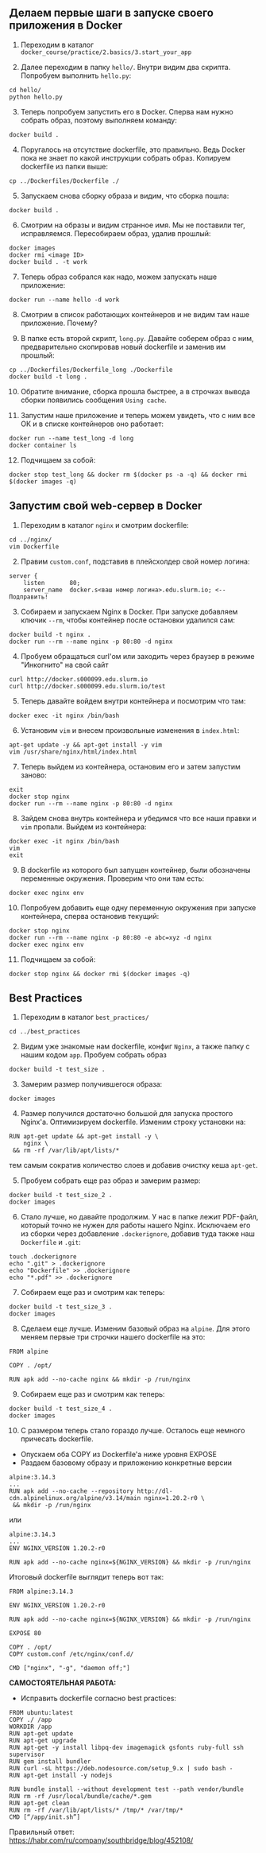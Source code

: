 ## Делаем первые шаги в запуске своего приложения в Docker

1. Переходим в каталог `docker_course/practice/2.basics/3.start_your_app`

2. Далее переходим в папку `hello/`. Внутри видим два скрипта. Попробуем выполнить `hello.py`:

```
cd hello/
python hello.py
```

3. Теперь попробуем запустить его в Docker. Сперва нам нужно собрать образ, поэтому выполняем команду:

```
docker build .
```

4. Поругалось на отсутствие dockerfile, это правильно. Ведь Docker пока не знает по какой инструкции собрать образ. Копируем dockerfile из папки выше:

```
cp ../Dockerfiles/Dockerfile ./
```

5. Запускаем снова сборку образа и видим, что сборка пошла:

```
docker build .
```

6. Смотрим на образы и видим странное имя. Мы не поставили тег, исправляемся. Пересобираем образ, удалив прошлый:

```
docker images
docker rmi <image ID>
docker build . -t work
```

7. Теперь образ собрался как надо, можем запускать наше приложение:

```
docker run --name hello -d work
```

8. Смотрим в список работающих контейнеров и не видим там наше приложение. Почему?

9. В папке есть второй скрипт, `long.py`. Давайте соберем образ с ним, предварительно скопировав новый dockerfile и заменив им прошлый:

```
cp ../Dockerfiles/Dockerfile_long ./Dockerfile
docker build -t long .
```

10. Обратите внимание, сборка прошла быстрее, а в строчках вывода сборки появились сообщения `Using cache`.

11. Запустим наше приложение и теперь можем увидеть, что с ним все ОК и в списке контейнеров оно работает:

```
docker run --name test_long -d long
docker container ls
```

12. Подчищаем за собой:

```
docker stop test_long && docker rm $(docker ps -a -q) && docker rmi $(docker images -q)
```

## Запустим свой web-сервер в Docker

1. Переходим в каталог `nginx` и смотрим dockerfile:

```
cd ../nginx/
vim Dockerfile
```

2. Правим `custom.conf`, подставив в плейсхолдер свой номер логина:

```
server {
    listen       80;
    server_name  docker.s<ваш номер логина>.edu.slurm.io; <-- Подправить!
```

3. Собираем и запускаем Nginx в Docker. При запуске добавляем ключик `--rm`, чтобы контейнер после остановки удалился сам:

```
docker build -t nginx .
docker run --rm --name nginx -p 80:80 -d nginx
```

4. Пробуем обращаться curl'ом или заходить через браузер в режиме "Инкогнито" на свой сайт

```
curl http://docker.s000099.edu.slurm.io
curl http://docker.s000099.edu.slurm.io/test
```

5. Теперь давайте войдем внутри контейнера и посмотрим что там:

```
docker exec -it nginx /bin/bash
```

6. Установим `vim` и внесем произвольные изменения в `index.html`:

```
apt-get update -y && apt-get install -y vim
vim /usr/share/nginx/html/index.html
```

7. Теперь выйдем из контейнера, остановим его и затем запустим заново:

```
exit
docker stop nginx
docker run --rm --name nginx -p 80:80 -d nginx
```

8. Зайдем снова внутрь контейнера и убедимся что все наши правки и `vim` пропали. Выйдем из контейнера:

```
docker exec -it nginx /bin/bash
vim
exit
```

9. В dockerfile из которого был запущен контейнер, были обозначены переменные окружения. Проверим что они там есть:

```
docker exec nginx env
```

10. Попробуем добавить еще одну переменную окружения при запуске контейнера, сперва остановив текущий:

```
docker stop nginx
docker run --rm --name nginx -p 80:80 -e abc=xyz -d nginx
docker exec nginx env
```

11. Подчищаем за собой:

```
docker stop nginx && docker rmi $(docker images -q)
```

## Best Practices

1. Переходим в каталог `best_practices/`

```
cd ../best_practices
```

2. Видим уже знакомые нам dockerfile, конфиг `Nginx`, а также папку с нашим кодом `app`. Пробуем собрать образ

```
docker build -t test_size .
```

3. Замерим размер получившегося образа:

```
docker images
```

4. Размер получился достаточно большой для запуска простого Nginx'а. Оптимизируем dockerfile. Изменим строку установки на:

```
RUN apt-get update && apt-get install -y \
    nginx \
 && rm -rf /var/lib/apt/lists/*
```
тем самым сократив количество слоев и добавив очистку кеша `apt-get`.

5. Пробуем собрать еще раз образ и замерим размер:

```
docker build -t test_size_2 .
docker images
```

6. Стало лучше, но давайте продолжим. У нас в папке лежит PDF-файл, который точно не нужен для работы нашего Nginx. Исключаем его из сборки через добавление `.dockerignore`, добавив туда также наш `Dockerfile` и `.git`:

```
touch .dockerignore
echo ".git" > .dockerignore
echo "Dockerfile" >> .dockerignore
echo "*.pdf" >> .dockerignore
```

7. Собираем еще раз и смотрим как теперь:

```
docker build -t test_size_3 .
docker images
```

8. Сделаем еще лучше. Изменим базовый образ на `alpine`. Для этого меняем первые три строчки нашего dockerfile на это:

```
FROM alpine

COPY . /opt/

RUN apk add --no-cache nginx && mkdir -p /run/nginx
```

9. Собираем еще раз и смотрим как теперь:

```
docker build -t test_size_4 .
docker images
```

10. С размером теперь стало гораздо лучше. Осталось еще немного причесать dockerfile.

- Опускаем оба COPY из Dockerfile'а ниже уровня EXPOSE
- Раздаем базовому образу и приложению конкретные версии

```
alpine:3.14.3
...
RUN apk add --no-cache --repository http://dl-cdn.alpinelinux.org/alpine/v3.14/main nginx=1.20.2-r0 \
 && mkdir -p /run/nginx
```
или

```
alpine:3.14.3
...
ENV NGINX_VERSION 1.20.2-r0

RUN apk add --no-cache nginx=${NGINX_VERSION} && mkdir -p /run/nginx
```

Итоговый dockerfile выглядит теперь вот так:

```
FROM alpine:3.14.3

ENV NGINX_VERSION 1.20.2-r0

RUN apk add --no-cache nginx=${NGINX_VERSION} && mkdir -p /run/nginx

EXPOSE 80

COPY . /opt/
COPY custom.conf /etc/nginx/conf.d/

CMD ["nginx", "-g", "daemon off;"]
```

**САМОСТОЯТЕЛЬНАЯ РАБОТА:**
- Исправить dockerfile согласно best practices:

```
FROM ubuntu:latest
COPY ./ /app
WORKDIR /app
RUN apt-get update
RUN apt-get upgrade
RUN apt-get -y install libpq-dev imagemagick gsfonts ruby-full ssh supervisor
RUN gem install bundler
RUN curl -sL https://deb.nodesource.com/setup_9.x | sudo bash -
RUN apt-get install -y nodejs

RUN bundle install --without development test --path vendor/bundle
RUN rm -rf /usr/local/bundle/cache/*.gem 
RUN apt-get clean 
RUN rm -rf /var/lib/apt/lists/* /tmp/* /var/tmp/*
CMD [“/app/init.sh”]
```

Правильный ответ: https://habr.com/ru/company/southbridge/blog/452108/
